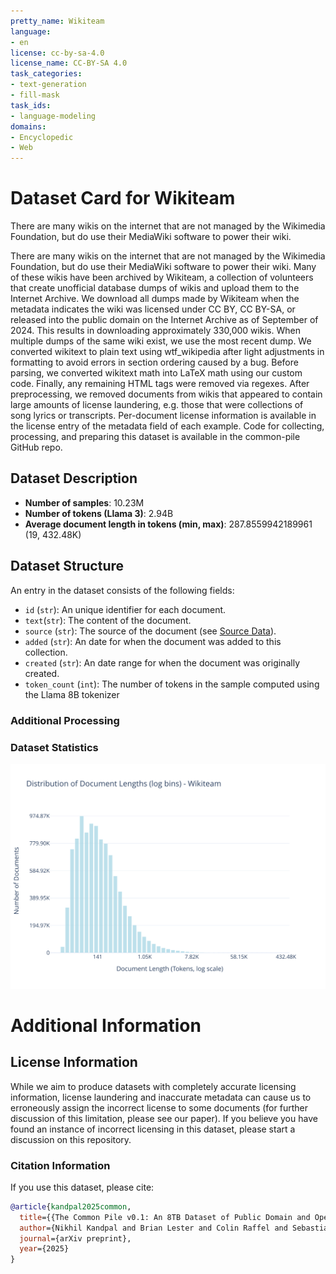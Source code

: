 ```yaml
---
pretty_name: Wikiteam
language:
- en
license: cc-by-sa-4.0
license_name: CC-BY-SA 4.0
task_categories:
- text-generation
- fill-mask
task_ids:
- language-modeling
domains:
- Encyclopedic
- Web
---
```


# Dataset Card for Wikiteam

<!-- START-SHORT DESCRIPTION -->
There are many wikis on the internet that are not managed by the Wikimedia Foundation, but do use their MediaWiki software to power their wiki.
<!-- END-SHORT DESCRIPTION -->

There are many wikis on the internet that are not managed by the Wikimedia Foundation, but do use their MediaWiki software to power their wiki. Many of these wikis have been archived by Wikiteam, a collection of volunteers that create unofficial database dumps of wikis and upload them to the Internet Archive. We download all dumps made by Wikiteam when the metadata indicates the wiki was licensed under CC BY, CC BY-SA, or released into the public domain on the Internet Archive as of September of 2024. This results in downloading approximately 330,000 wikis. When multiple dumps of the same wiki exist, we use the most recent dump. We converted wikitext to plain text using wtf_wikipedia after light adjustments in formatting to avoid errors in section ordering caused by a bug. Before parsing, we converted wikitext math into LaTeX math using our custom code. Finally, any remaining HTML tags were removed via regexes. After preprocessing, we removed documents from wikis that appeared to contain large amounts of license laundering, e.g. those that were collections of song lyrics or transcripts. Per-document license information is available in the license entry of the metadata field of each example. Code for collecting, processing, and preparing this dataset is available in the common-pile GitHub repo.




## Dataset Description

<!-- START-DESC-STATS -->
- **Number of samples**: 10.23M
- **Number of tokens (Llama 3)**: 2.94B
- **Average document length in tokens (min, max)**: 287.8559942189961 (19, 432.48K)
<!-- END-DESC-STATS -->


## Dataset Structure
An entry in the dataset consists of the following fields:

- `id` (`str`): An unique identifier for each document.
- `text`(`str`): The content of the document.
- `source` (`str`): The source of the document (see [Source Data](#source-data)).
- `added` (`str`): An date for when the document was added to this collection.
- `created` (`str`): An date range for when the document was originally created.
- `token_count` (`int`): The number of tokens in the sample computed using the Llama 8B tokenizer


### Additional Processing


### Dataset Statistics

<!-- START-DATASET PLOTS -->
<p align="center">
<img src="./images/dist_document_length.svg" width="600" style="margin-right: 10px;" />
</p>
<!-- END-DATASET PLOTS -->


# Additional Information

## License Information
While we aim to produce datasets with completely accurate licensing information, license laundering and inaccurate metadata can cause us to erroneously assign the incorrect license to some documents (for further discussion of this limitation, please see our paper). If you believe you have found an instance of incorrect licensing in this dataset, please start a discussion on this repository.

### Citation Information

If you use this dataset, please cite:
```bibtex
@article{kandpal2025common,
  title={{The Common Pile v0.1: An 8TB Dataset of Public Domain and Openly Licensed Text}},
  author={Nikhil Kandpal and Brian Lester and Colin Raffel and Sebastian Majstorovic and Stella Biderman and Baber Abbasi and Luca Soldaini and Enrico Shippole and A. Feder Cooper and Aviya Skowron and Shayne Longpre and Lintang Sutawika and Alon Albalak and Zhenlin Xu and Guilherme Penedo and Loubna Ben  and Elie Bakouch and John David  and Honglu Fan and Dashiell Stander and Guangyu Song and Aaron Gokaslan and John Kirchenbauer and Tom Goldstein and Brian R and Bhavya Kailkhura and Tyler Murray},
  journal={arXiv preprint},
  year={2025}
}
```

